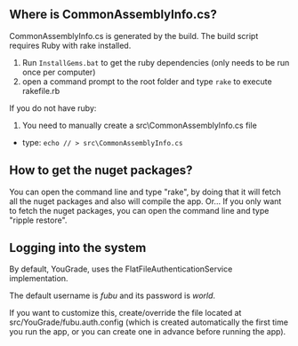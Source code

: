 Where is CommonAssemblyInfo.cs?
--

CommonAssemblyInfo.cs is generated by the build. The build script requires Ruby with rake installed.

1. Run `InstallGems.bat` to get the ruby dependencies (only needs to be run once per computer)
1. open a command prompt to the root folder and type `rake` to execute rakefile.rb

If you do not have ruby:

1. You need to manually create a src\CommonAssemblyInfo.cs file 

  * type: `echo // > src\CommonAssemblyInfo.cs`

How to get the nuget packages?
--
You can open the command line and type "rake", by doing that it will fetch all the nuget packages and also will compile the app.
Or...
If you only want to fetch the nuget packages, you can open the command line and type "ripple restore".

Logging into the system
--
By default, YouGrade, uses the FlatFileAuthenticationService implementation.

The default username is *fubu* and its password is *world*.

If you want to customize this, create/override the file located at src/YouGrade/fubu.auth.config (which is created automatically the first time you run the app, or you can create one in advance before running the app).